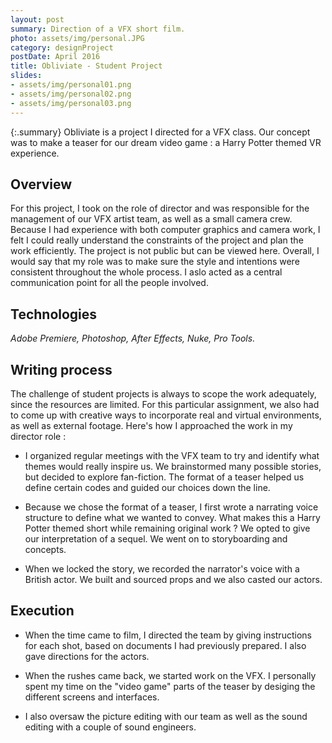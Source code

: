 ```yaml
---
layout: post
summary: Direction of a VFX short film.
photo: assets/img/personal.JPG
category: designProject
postDate: April 2016
title: Obliviate - Student Project
slides:
- assets/img/personal01.png
- assets/img/personal02.png
- assets/img/personal03.png
---
```

{:.summary}
Obliviate is a project I directed for a VFX class. Our concept was to make a teaser for our dream video game : a Harry Potter themed VR experience.

## Overview
For this project, I took on the role of director and was responsible for the management of our VFX artist team, as well as a small camera crew. Because I had experience with both computer graphics and camera work, I felt I could really understand the constraints of the project and plan the work efficiently. The project is not public but can be viewed here. Overall, I would say that my role was to make sure the style and intentions were consistent throughout the whole process. I aslo acted as a central communication point for all the people involved.

## Technologies
*Adobe Premiere, Photoshop, After Effects, Nuke, Pro Tools.*

## Writing process
The challenge of student projects is always to scope the work adequately, since the resources are limited. For this particular assignment, we also had to come up with creative ways to incorporate real and virtual environments, as well as external footage. Here's how I approached the work in my director role : 

* I organized regular meetings with the VFX team to try and identify what themes would really inspire us. We brainstormed many possible stories, but decided to explore fan-fiction. The format of a teaser helped us define certain codes and guided our choices down the line.

* Because we chose the format of a teaser, I first wrote a narrating voice structure to define what we wanted to convey. What makes this a Harry Potter themed short while remaining original work ? We opted to give our interpretation of a sequel. We went on to storyboarding and concepts. 

* When we locked the story, we recorded the narrator's voice with a British actor. We built and sourced props and we also casted our actors.

## Execution

* When the time came to film, I directed the team by giving instructions for each shot, based on documents I had previously prepared. I also gave directions for the actors. 

* When the rushes came back, we started work on the VFX. I personally spent my time on the "video game" parts of the teaser by desiging the different screens and interfaces. 

* I also oversaw the picture editing with our team as well as the sound editing with a couple of sound engineers.


